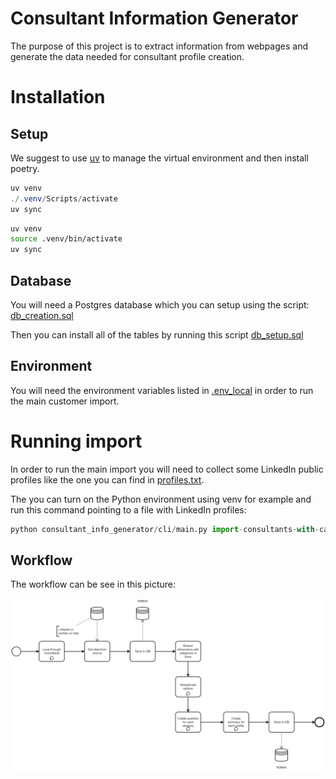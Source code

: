 # Consultant Information Generator

The purpose of this project is to extract information from webpages and generate the data needed for consultant profile creation.

# Installation

## Setup

We suggest to use [uv](https://github.com/astral-sh/uv) to manage the virtual environment and then install poetry.

```powershell
uv venv
./.venv/Scripts/activate
uv sync
```

```bash
uv venv
source .venv/bin/activate
uv sync
```

## Database

You will need a Postgres database which you can setup using the script: [db_creation.sql](./sql/db_creation.sql)

Then you can install all of the tables by running this script  [db_setup.sql](./sql/db_setup.sql)

## Environment

You will need the environment variables listed in [.env_local](.env_local) in order to run the main customer import.

# Running import

In order to run the main import you will need to collect some LinkedIn public profiles like the one you can find in [profiles.txt](./data/profiles.txt).

The you can turn on the Python environment using venv for example and run this command pointing to a file with LinkedIn profiles:

```python
python consultant_info_generator/cli/main.py import-consultants-with-categories-file -f data/profiles.txt --remove-existing
```

## Workflow

The workflow can be see in this picture:

![Consultant Info Loader Workflow](./docs/consultant_info_loader.png)



